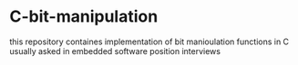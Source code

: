 # C-bit-manipulation
this repository containes implementation of bit manioulation functions in C usually asked in embedded software position interviews 
